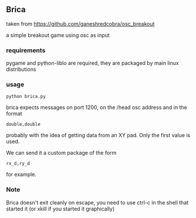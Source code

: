 ## Brica

taken from https://github.com/ganeshredcobra/osc_breakout

a simple breakout game using osc as input

### requirements

pygame and python-liblo are required, they are packaged by main linux distributions

### usage

```
python brica.py
```

brica expects messages on port 1200, on the /head osc address and in the format

```
double,double
```

probably with the idea of getting data from an XY pad. Only the first value is used.

We can send it a custom package of the form

```
rx_d,ry_d
```

for example.

### Note

Brica doesn't exit cleanly on escape, you need to use ctrl-c in the shell that started it (or xkill if you started it graphically)
